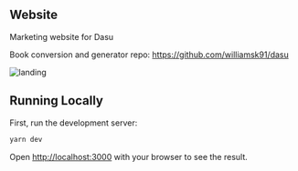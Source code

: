 ## Website

Marketing website for Dasu

Book conversion and generator repo: https://github.com/williamsk91/dasu


![landing](https://user-images.githubusercontent.com/25893551/154862924-2a52f812-ebb5-4877-92ca-38708322fb35.png)




## Running Locally

First, run the development server:

```bash
yarn dev
```

Open [http://localhost:3000](http://localhost:3000) with your browser to see the result.
